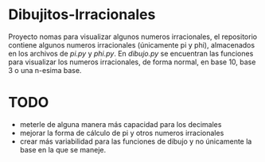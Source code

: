 # Dibujitos-Irracionales
Proyecto nomas para visualizar algunos numeros irracionales, el repositorio contiene algunos numeros irracionales (únicamente pi y phi), almacenados en los archivos de *pi.py* 
y *phi.py*.
En *dibujo.py* se encuentran las funciones para visualizar los numeros irracionales, de forma normal, en base 10, base 3 o una n-esima base.

# TODO
- meterle de alguna manera más capacidad para los decimales
- mejorar la forma de cálculo de pi y otros numeros irracionales
- crear más variabilidad para las funciones de dibujo y no únicamente la base en la que se maneje.
